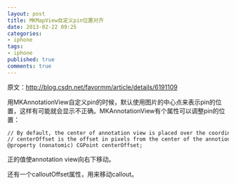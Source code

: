 ```yaml
---
layout: post
title: MKMapView自定义pin位置对齐
date: 2013-02-22 09:25
categories:
- iphone
tags:
- iphone
published: true
comments: true
---
```

原文：<http://blog.csdn.net/favormm/article/details/6191109>

用MKAnnotationView自定义pin的时候，默认使用图片的中心点来表示pin的位置，这样有可能就会显示不正确。MKAnnotationView有个属性可以调整pin的位置：

    // By default, the center of annotation view is placed over the coordinate of the annotation.
    // centerOffset is the offset in pixels from the center of the annotion view.
    @property (nonatomic) CGPoint centerOffset;

正的值使annotation view向右下移动。

还有一个calloutOffset属性，用来移动callout。
